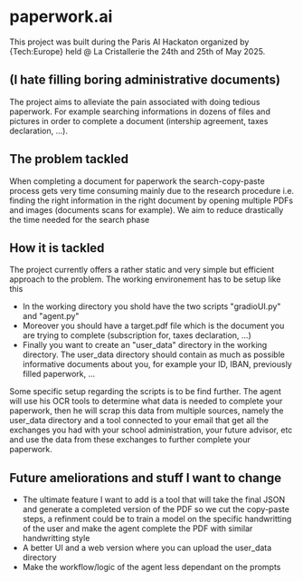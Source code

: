 # paperwork.ai
This project was built during the Paris AI Hackaton organized by {Tech:Europe} held @ La Cristallerie the 24th and 25th of May 2025.
## (I hate filling boring administrative documents)
The project aims to alleviate the pain associated with doing tedious paperwork. For example searching informations in dozens of files and pictures in order to complete a document (intership agreement, taxes declaration, ...).

## The problem tackled
When completing a document for paperwork the search-copy-paste process gets very time consuming mainly due to the research procedure i.e. finding the right information in the right document by opening multiple PDFs and images (documents scans for example). We aim to reduce drastically the time needed for the search phase

## How it is tackled

The project currently offers a rather static and very simple but efficient approach to the problem. The working environement has to be setup like this 
<ul>
  <li>In the working directory you shold have the two scripts "gradioUI.py" and "agent.py"</li>
  <li>Moreover you should have a target.pdf file which is the document you are trying to complete (subscription for, taxes declaration, ...)</li>
  <li>Finally you want to create an "user_data" directory in the working directory. The user_data directory should contain as much as possible informative documents about you, for example your ID, IBAN, previously filled paperwork, ...</li>
</ul>
Some specific setup regarding the scripts is to be find further.
The agent will use his OCR tools to determine what data is needed to complete your paperwork, then he will scrap this data from multiple sources, namely the user_data directory and a tool connected to your email that get all the exchanges you had with your school administration, your future advisor, etc and use the data from these exchanges to further complete your paperwork.

## Future ameliorations and stuff I want to change
<ul>
  <li> The ultimate feature I want to add is a tool that will take the final JSON and generate a completed version of the PDF so we cut the copy-paste steps, a refinment could be to train a model on the specific handwritting of the user and make the agent complete the PDF with similar handwritting style </li>
  <li> A better UI and a web version where you can upload the user_data directory </li>
  <li> Make the workflow/logic of the agent less dependant on the prompts </li>
</ul>







